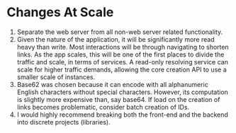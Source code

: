 # Changes At Scale

1. Separate the web server from all non-web server related functionality.
2. Given the nature of the application, it will be significantly more read heavy than write. Most interactions will be through navigating to shorten links. As the app scales, this will be one of the first places to divide the traffic and scale, in terms of services. A read-only resolving service can scale for higher traffic demands, allowing the core creation API to use a smaller scale of instances.
3. Base62 was chosen because it can encode with all alphanumeric English characters without special characters. However, its computation is slightly more expensive than, say base64. If load on the creation of links becomes problematic, consider batch creation of IDs.
4. I would highly recommend breaking both the front-end and the backend into discrete projects (libraries).
